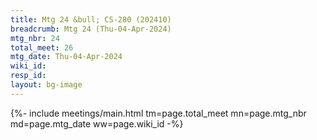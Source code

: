 ```yaml
---
title: Mtg 24 &bull; CS-280 (202410)
breadcrumb: Mtg 24 (Thu-04-Apr-2024)
mtg_nbr: 24
total_meet: 26
mtg_date: Thu-04-Apr-2024
wiki_id: 
resp_id: 
layout: bg-image
---
```


{%- include meetings/main.html
    tm=page.total_meet
    mn=page.mtg_nbr
    md=page.mtg_date
    ww=page.wiki_id
-%}
